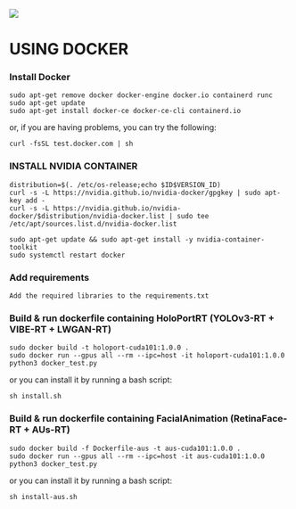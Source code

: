 
<p float="center">
  <img src="https://s7.gifyu.com/images/rotation.gif" />
</p>

# USING DOCKER #


### Install Docker ###
```
sudo apt-get remove docker docker-engine docker.io containerd runc
sudo apt-get update
sudo apt-get install docker-ce docker-ce-cli containerd.io
```
or, if you are having problems, you can try the following:
```
curl -fsSL test.docker.com | sh
```

### INSTALL NVIDIA CONTAINER ###
```
distribution=$(. /etc/os-release;echo $ID$VERSION_ID)
curl -s -L https://nvidia.github.io/nvidia-docker/gpgkey | sudo apt-key add -
curl -s -L https://nvidia.github.io/nvidia-docker/$distribution/nvidia-docker.list | sudo tee /etc/apt/sources.list.d/nvidia-docker.list

sudo apt-get update && sudo apt-get install -y nvidia-container-toolkit
sudo systemctl restart docker
```

### Add requirements ###
```
Add the required libraries to the requirements.txt
```

### Build & run dockerfile containing HoloPortRT (YOLOv3-RT + VIBE-RT + LWGAN-RT) ###
```
sudo docker build -t holoport-cuda101:1.0.0 .
sudo docker run --gpus all --rm --ipc=host -it holoport-cuda101:1.0.0 python3 docker_test.py
```
or you can install it by running a bash script:
```
sh install.sh
```

### Build & run dockerfile containing FacialAnimation (RetinaFace-RT + AUs-RT) ###
```
sudo docker build -f Dockerfile-aus -t aus-cuda101:1.0.0 .
sudo docker run --gpus all --rm --ipc=host -it aus-cuda101:1.0.0 python3 docker_test.py
```
or you can install it by running a bash script:
```
sh install-aus.sh
```
